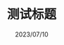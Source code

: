 ---
title: 测试标题
date: 2023/07/10
description: 测试描述.
image: 
alt: 
ogImage: /blogs-img/blog5.webp
tags: ['vue',"aaa"]
published: true
---